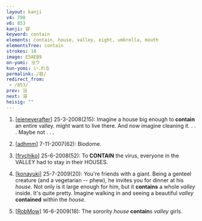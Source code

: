 ```yaml
---
layout: kanji
v4: 790
v6: 853
kanji: 容
keyword: contain
elements: contain, house, valley, eight, umbrella, mouth
elementsTree: contain
strokes: 10
image: E5AEB9
on-yomi: ヨウ
kun-yomi: い.れる
permalink: /容/
redirect_from:
 - /853/
prev: 浴
next: 溶
heisig: ""
---
```


1) [<a href="http://kanji.koohii.com/profile/eieneverafter">eieneverafter</a>] 25-3-2008(215): Imagine a house big enough to<strong> contain</strong> an entire valley. might want to live there. And now imagine cleaning it. . . . Maybe not . . .

2) [<a href="http://kanji.koohii.com/profile/adhmm">adhmm</a>] 7-11-2007(62): Biodome.

3) [<a href="http://kanji.koohii.com/profile/frychiko">frychiko</a>] 25-6-2008(52): To<strong> CONTAIN</strong> the virus, everyone in the VALLEY had to stay in their HOUSES.

4) [<a href="http://kanji.koohii.com/profile/konayuki">konayuki</a>] 25-7-2009(20): You&#039;re friends with a giant. Being a genteel creature (and a vegetarian -- phew), he invites you for dinner at his <em>house</em>. Not only is it large enough for him, but it <strong>contains</strong> a whole <em>valley</em> inside. It&#039;s quite pretty. Imagine walking in and seeing a beautiful <em>valley</em> <strong>contained</strong> within the <em>house</em>.

5) [<a href="http://kanji.koohii.com/profile/RobMow">RobMow</a>] 16-6-2009(18): The sorority <em>house</em><strong> contain</strong>s <em>valley</em> girls.

